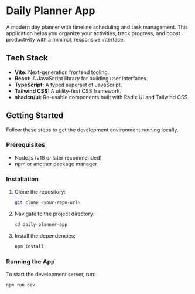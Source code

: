# Daily Planner App

A modern day planner with timeline scheduling and task management. This application helps you organize your activities, track progress, and boost productivity with a minimal, responsive interface.

## Tech Stack

- **Vite:** Next-generation frontend tooling.
- **React:** A JavaScript library for building user interfaces.
- **TypeScript:** A typed superset of JavaScript.
- **Tailwind CSS:** A utility-first CSS framework.
- **shadcn/ui:** Re-usable components built with Radix UI and Tailwind CSS.

## Getting Started

Follow these steps to get the development environment running locally.

### Prerequisites

- Node.js (v18 or later recommended)
- npm or another package manager

### Installation

1.  Clone the repository:
    ```sh
    git clone <your-repo-url>
    ```
2.  Navigate to the project directory:
    ```sh
    cd daily-planner-app
    ```
3.  Install the dependencies:
    ```sh
    npm install
    ```

### Running the App

To start the development server, run:
```sh
npm run dev